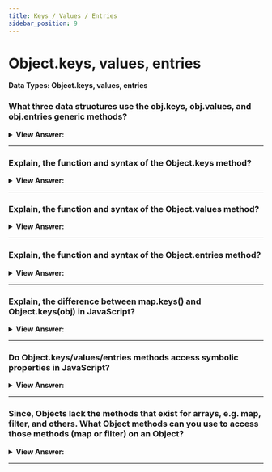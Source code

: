 ```yaml
---
title: Keys / Values / Entries
sidebar_position: 9
---
```


# Object.keys, values, entries

**Data Types: Object.keys, values, entries**

<head>
  <title>Object.keys, values, entries - JavaScript Interview Questions & Answers</title>
  <meta charSet="utf-8" />
</head>

### What three data structures use the obj.keys, obj.values, and obj.entries generic methods?

<details>
  <summary><strong>View Answer:</strong></summary>
  <div>
  <div><strong>Interview Response:</strong> The three data structures that use the obj.keys, obj.values, and obj.entries generic methods include Map, Set, and Array structures. Plain objects also support similar methods, but the syntax is a bit different.
</div><br />
  <div><strong className="codeExample">Code Example:</strong><br /><br />

  <div></div>

```js
let prices = {
  banana: 1,
  orange: 2,
  meat: 4,
};

let doublePrices = Object.fromEntries(
  // convert to array, map, and then fromEntries gives back the object
  Object.entries(prices).map(([key, value]) => [key, value * 2])
);

alert(doublePrices.meat); // 8
```

  </div>
  </div>
</details>

---

### Explain, the function and syntax of the Object.keys method?

<details>
  <summary><strong>View Answer:</strong></summary>
  <div>
  <div><strong>Interview Response:</strong> The Object.keys() method returns an array of a given object's own enumerable property names, iterated in the same order that a normal loop would.
</div><br />
  <div><strong className="codeExample">Code Example:</strong><br /><br />

<strong>Syntax: </strong> Object.keys(obj);<br /><br />

  <div></div>

```js
// simple array
const arr = ['a', 'b', 'c'];
console.log(Object.keys(arr)); // console: ['0', '1', '2']

// array-like object
const obj = { 0: 'a', 1: 'b', 2: 'c' };
console.log(Object.keys(obj)); // console: ['0', '1', '2']

// array-like object with random key ordering
const anObj = { 100: 'a', 2: 'b', 7: 'c' };
console.log(Object.keys(anObj)); // console: ['2', '7', '100']

// getFoo is a property which isn't enumerable
const myObj = Object.create(
  {},
  {
    getFoo: {
      value: function () {
        return this.foo;
      },
    },
  }
);

myObj.foo = 1;
console.log(Object.keys(myObj)); // console: ['foo']
```

:::note
If you want all properties including non-enumerables see Object.getOwnPropertyNames().
:::

  </div>
  </div>
</details>

---

### Explain, the function and syntax of the Object.values method?

<details>
  <summary><strong>View Answer:</strong></summary>
  <div>
  <div><strong>Interview Response:</strong> Object.values() returns an array whose elements are the enumerable property values found on the object. The ordering of the properties is the same as that given by looping over the property values of the object manually.
</div><br />
  <div><strong className="codeExample">Code Example:</strong><br /><br />

<strong>Syntax: </strong> Object.values(obj);<br /><br />

  <div></div>

```js
const obj = { foo: 'bar', baz: 42 };
console.log(Object.values(obj)); // ['bar', 42]

// Array-like object
const arrayLikeObj1 = { 0: 'a', 1: 'b', 2: 'c' };
console.log(Object.values(arrayLikeObj1)); // ['a', 'b', 'c']

// Array-like object with random key ordering
// When using numeric keys, the values are returned in the keys' numerical order
const arrayLikeObj2 = { 100: 'a', 2: 'b', 7: 'c' };
console.log(Object.values(arrayLikeObj2)); // ['b', 'c', 'a']

// getFoo is property which is not enumerable
const my_obj = Object.create(
  {},
  {
    getFoo: {
      value: function () {
        return this.foo;
      },
    },
  }
);
my_obj.foo = 'bar';
console.log(Object.values(my_obj)); // ['bar']

// non-object argument will be coerced to an object
console.log(Object.values('foo')); // ['f', 'o', 'o']
```

  </div>
  </div>
</details>

---

### Explain, the function and syntax of the Object.entries method?

<details>
  <summary><strong>View Answer:</strong></summary>
  <div>
  <div><strong>Interview Response:</strong> The Object.entries method returns an array of a given object's own enumerable string-keyed key-value pairs, in the same order as that provided by a for...in loop. The order is not guaranteed to be chronological. We should sort it first if that is a concern.</div><br />
  <div><strong>Technical Response:</strong> The Object.entries() method returns an array of a given object's own enumerable string-keyed property [key, value] pairs, in the same order as that provided by a for...in loop. (The only important difference is that a for...in loop enumerates properties in the prototype chain as well). The order of the array returned by Object.entries() does not depend on how an object is defined. If there is a need for certain ordering, then the array should be sorted first, like Object.entries(obj).sort((a, b) => b[0].localeCompare(a[0]));.
  </div><br />
  <div><strong className="codeExample">Code Example:</strong><br /><br />

<strong>Syntax: </strong> Object.entries(obj);<br /><br />

  <div></div>

```js
const object1 = {
  a: 'somestring',
  b: 42,
};

for (const [key, value] of Object.entries(object1)) {
  console.log(`${key}: ${value}`);
}

// expected output:
// "a: somestring"
// "b: 42"
// order is not guaranteed
```

  </div>
  </div>
</details>

---

### Explain, the difference between map.keys() and Object.keys(obj) in JavaScript?

<details>
  <summary><strong>View Answer:</strong></summary>
  <div>
  <div><strong>Interview Response:</strong> The first difference is that we have to call Object.keys(obj), and not obj.keys(), the reason is flexibility, because objects are a base of all complex structures in JavaScript. The second difference is that Object.* methods return “real” array, not just an iterable.</div><br />
  <div><strong>Technical Response:</strong> The main difference is that we have to call Object.keys(obj), and not obj.keys(). The main reason is flexibility. Remember, objects are a base of all complex structures in JavaScript. So we may have an object of our own like data that implements its own data.values() method. And we still can call Object.values(data) on it. The second difference is that Object.* methods return “real” array objects, not just an iterable. That is mainly for historical reasons.
  </div><br />
  <div><strong className="codeExample">Code Example:</strong><br /><br />

  <div></div>

```js
let user = {
  name: 'John',
  age: 30,
};

console.log(Object.keys(user));
// returns [ 'name', 'age' ]

console.log(Object.values(user));
// returns [ 'John', 30 ]

console.log(Object.entries(user));
// returns [ [ 'name', 'John' ], [ 'age', 30 ] ]
```

  </div>
  </div>
</details>

---

### Do Object.keys/values/entries methods access symbolic properties in JavaScript?

<details>
  <summary><strong>View Answer:</strong></summary>
  <div>
  <div><strong>Interview Response:</strong> Just like a for..in loop, these methods ignore properties that use Symbol(...) as keys. If we want symbolic keys too, we can use Object.getOwnPropertySymbols.</div><br />
  <div><strong>Technical Response:</strong> No, Just like a for..in loop, these methods ignore properties that use Symbol(...) as keys. Usually that is convenient. But if we want symbolic keys too, then there is a separate method Object.getOwnPropertySymbols that returns an array of only symbolic keys. Also, there exist a method Reflect.ownKeys(obj) that returns all keys.
  </div><br />
  <div><strong className="codeExample">Code Example:</strong><br /><br />

  <div></div>

```js
let obj = {};

obj[Symbol('a')] = 'a';
obj[Symbol.for('b')] = 'b';
obj['c'] = 'c';
obj.d = 'd';

for (let i in obj) {
  console.log(i); // logs "c" and "d"
}
```

  </div>
  </div>
</details>

---

### Since, Objects lack the methods that exist for arrays, e.g. map, filter, and others. What Object methods can you use to access those methods (map or filter) on an Object?

<details>
  <summary><strong>View Answer:</strong></summary>
  <div>
  <div><strong>Interview Response:</strong> If we would like to apply them, then we can use Object.entries followed by Object.fromEntries. First, we will have to get an array of [key, value] pairs from the obj by invoking Object.entries(obj). Call map on the resulting array. Then, we will have to call Object.fromEntries(array) on the resulting array to turn it back into an object.</div><br />
  <div><strong className="codeExample">Code Example:</strong><br /><br />

  <div></div>

```js
let prices = {
  banana: 1,
  orange: 2,
  meat: 4,
};

let doublePrices = Object.fromEntries(
  // convert to array, map, and then fromEntries gives back the object
  Object.entries(prices).map(([key, value]) => [key, value * 2])
);

alert(doublePrices.meat); // 8
```

  </div>
  </div>
</details>

---
